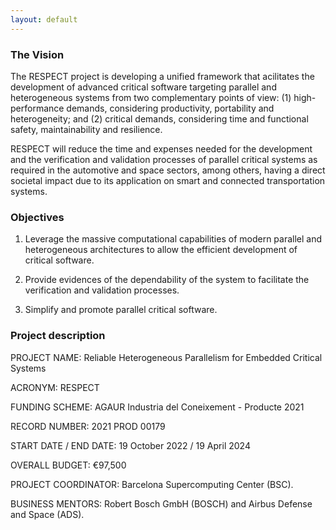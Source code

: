 ```yaml
---
layout: default
---
```




### The Vision

The RESPECT project is developing a unified framework that acilitates the development of advanced critical software targeting parallel and heterogeneous systems from two complementary points of view: (1) high-performance demands, considering productivity, portability and heterogeneity; and (2) critical demands, considering time and functional safety, maintainability and resilience.

RESPECT will reduce the time and expenses needed for the development and the verification and validation processes of parallel critical systems as required in the automotive and space sectors, among others, having a direct societal impact due to its application on smart and connected transportation systems.


### Objectives

1. Leverage the massive computational capabilities of modern parallel and heterogeneous architectures to allow the efficient development of critical software.

2. Provide evidences of the dependability of the system to facilitate the verification and validation processes.

3. Simplify and promote parallel critical software.


### Project description

PROJECT NAME: Reliable Heterogeneous Parallelism for Embedded Critical Systems

ACRONYM: RESPECT

FUNDING SCHEME: AGAUR Industria del Coneixement - Producte 2021

RECORD NUMBER: 2021 PROD 00179

START DATE / END DATE: 19 October 2022 / 19 April 2024

OVERALL BUDGET: €97,500

PROJECT COORDINATOR: Barcelona Supercomputing Center (BSC).

BUSINESS MENTORS: Robert Bosch GmbH (BOSCH) and Airbus Defense and Space (ADS).
